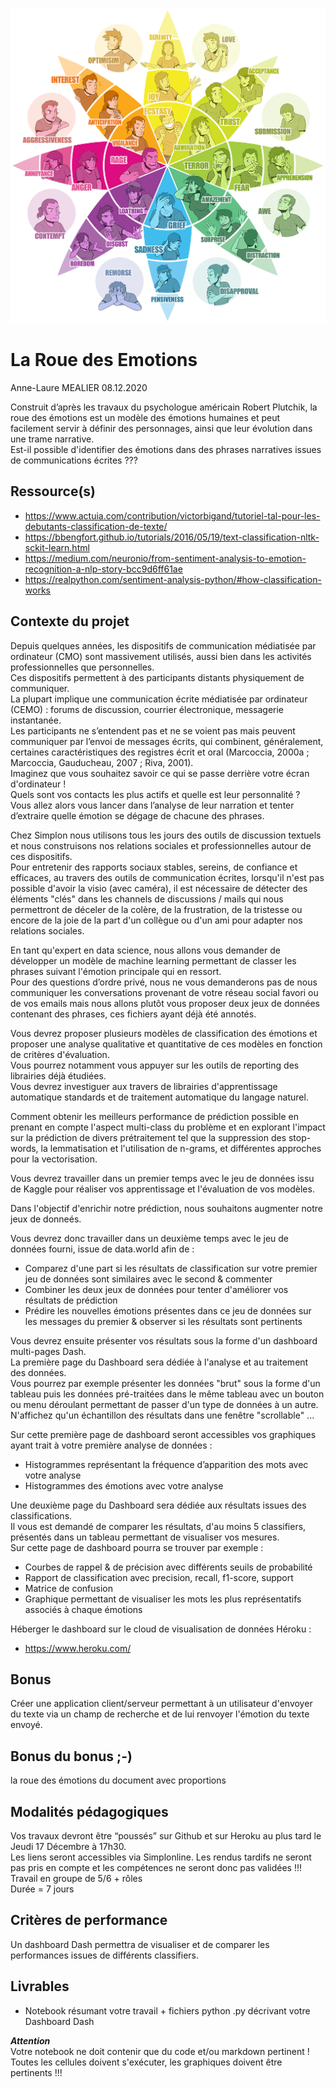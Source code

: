 ![plot](./assets/fanart.png)

# La Roue des Emotions  

Anne-Laure MEALIER 08.12.2020  

Construit d’après les travaux du psychologue américain Robert Plutchik, la roue des émotions est un modèle des émotions humaines et peut facilement servir à définir des personnages, ainsi que leur évolution dans une trame narrative.  
Est-il possible d'identifier des émotions dans des phrases narratives issues de communications écrites ???  

## Ressource(s)  

* https://www.actuia.com/contribution/victorbigand/tutoriel-tal-pour-les-debutants-classification-de-texte/  
* https://bbengfort.github.io/tutorials/2016/05/19/text-classification-nltk-sckit-learn.html  
* https://medium.com/neuronio/from-sentiment-analysis-to-emotion-recognition-a-nlp-story-bcc9d6ff61ae  
* https://realpython.com/sentiment-analysis-python/#how-classification-works  

## Contexte du projet  

Depuis quelques années, les dispositifs de communication médiatisée par ordinateur (CMO) sont massivement utilisés, aussi bien dans les activités professionnelles que personnelles.  
Ces dispositifs permettent à des participants distants physiquement de communiquer.  
La plupart implique une communication écrite médiatisée par ordinateur (CEMO) : forums de discussion, courrier électronique, messagerie instantanée.  
Les participants ne s’entendent pas et ne se voient pas mais peuvent communiquer par l’envoi de messages écrits, qui combinent, généralement, certaines caractéristiques des registres écrit et oral (Marcoccia, 2000a ; Marcoccia, Gauducheau, 2007 ; Riva, 2001).  
Imaginez que vous souhaitez savoir ce qui se passe derrière votre écran d'ordinateur !  
Quels sont vos contacts les plus actifs et quelle est leur personnalité ?  
Vous allez alors vous lancer dans l’analyse de leur narration et tenter d’extraire quelle émotion se dégage de chacune des phrases.  

Chez Simplon nous utilisons tous les jours des outils de discussion textuels et nous construisons nos relations sociales et professionnelles autour de ces dispositifs.  
Pour entretenir des rapports sociaux stables, sereins, de confiance et efficaces, au travers des outils de communication écrites, lorsqu'il n'est pas possible d'avoir la visio (avec caméra), il est nécessaire de détecter des éléments "clés" dans les channels de discussions / mails qui nous permettront de déceler de la colère, de la frustration, de la tristesse ou encore de la joie de la part d'un collègue ou d'un ami pour adapter nos relations sociales.  

En tant qu'expert en data science, nous allons vous demander de développer un modèle de machine learning permettant de classer les phrases suivant l'émotion principale qui en ressort.  
Pour des questions d’ordre privé, nous ne vous demanderons pas de nous communiquer les conversations provenant de votre réseau social favori ou de vos emails mais nous allons plutôt vous proposer deux jeux de données contenant des phrases, ces fichiers ayant déjà été annotés.  

Vous devrez proposer plusieurs modèles de classification des émotions et proposer une analyse qualitative et quantitative de ces modèles en fonction de critères d'évaluation.  
Vous pourrez notamment vous appuyer sur les outils de reporting des librairies déjà étudiées.  
Vous devrez investiguer aux travers de librairies d'apprentissage automatique standards et de traitement automatique du langage naturel.  

Comment obtenir les meilleurs performance de prédiction possible en prenant en compte l'aspect multi-class du problème et en explorant l'impact sur la prédiction de divers prétraitement tel que la suppression des stop-words, la lemmatisation et l'utilisation de n-grams, et différentes approches pour la vectorisation.  

Vous devrez travailler dans un premier temps avec le jeu de données issu de Kaggle pour réaliser vos apprentissage et l'évaluation de vos modèles.  

Dans l'objectif d'enrichir notre prédiction, nous souhaitons augmenter notre jeux de donneés.  

Vous devrez donc travailler dans un deuxième temps avec le jeu de données fourni, issue de data.world afin de :  
* Comparez d'une part si les résultats de classification sur votre premier jeu de données sont similaires avec le second & commenter  
* Combiner les deux jeux de données pour tenter d'améliorer vos résultats de prédiction  
* Prédire les nouvelles émotions présentes dans ce jeu de données sur les messages du premier & observer si les résultats sont pertinents  

Vous devrez ensuite présenter vos résultats sous la forme d'un dashboard multi-pages Dash.  
La première page du Dashboard sera dédiée à l'analyse et au traitement des données.  
Vous pourrez par exemple présenter les données "brut" sous la forme d'un tableau puis les données pré-traitées dans le même tableau avec un bouton ou menu déroulant permettant de passer d'un type de données à un autre.  
N'affichez qu'un échantillon des résultats dans une fenêtre "scrollable" ...  

Sur cette première page de dashboard seront accessibles vos graphiques ayant trait à votre première analyse de données :  
* Histogrammes représentant la fréquence d’apparition des mots avec votre analyse  
* Histogrammes des émotions avec votre analyse  

Une deuxième page du Dashboard sera dédiée aux résultats issues des classifications.  
Il vous est demandé de comparer les résultats, d'au moins 5 classifiers, présentés dans un tableau permettant de visualiser vos mesures.  
Sur cette page de dashboard pourra se trouver par exemple :  
* Courbes de rappel & de précision avec différents seuils de probabilité  
* Rapport de classification avec precision, recall, f1-score, support  
* Matrice de confusion  
* Graphique permettant de visualiser les mots les plus représentatifs associés à chaque émotions  

Héberger le dashboard sur le cloud de visualisation de données Héroku :  
* https://www.heroku.com/  

## Bonus  

Créer une application client/serveur permettant à un utilisateur d'envoyer du texte via un champ de recherche et de lui renvoyer l'émotion du texte envoyé.

## Bonus du bonus ;-)  

la roue des émotions du document avec proportions  

## Modalités pédagogiques  

Vos travaux devront être “poussés” sur Github et sur Heroku au plus tard le Jeudi 17 Décembre à 17h30.  
Les liens seront accessibles via Simplonline.
Les rendus tardifs ne seront pas pris en compte et les compétences ne seront donc pas validées !!!  
Travail en groupe de 5/6 + rôles  
Durée = 7 jours  

## Critères de performance  

Un dashboard Dash permettra de visualiser et de comparer les performances issues de différents classifiers.  

## Livrables  

* Notebook résumant votre travail + fichiers python .py décrivant votre Dashboard Dash  

***Attention***  
Votre notebook ne doit contenir que du code et/ou markdown pertinent !  
Toutes les cellules doivent s'exécuter, les graphiques doivent être pertinents !!!

